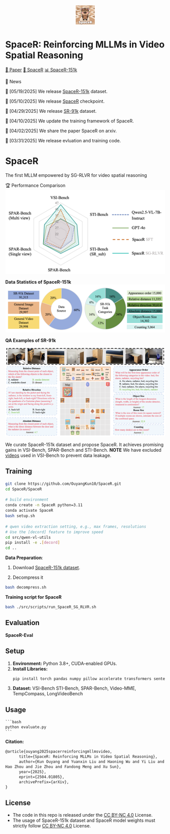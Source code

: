 
# <div style="text-align: center;"><img src="./figure/SpaceR.png" width="60" height="60" /> </div>
# SpaceR: Reinforcing MLLMs in Video Spatial Reasoning  
[📖 Paper](https://github.com/OuyangKun10/SpaceR/blob/main/SpaceR_Preprint.pdf) [🤗 SpaceR](https://huggingface.co/RUBBISHLIKE/SpaceR) [📊 SpaceR-151k](https://huggingface.co/datasets/RUBBISHLIKE/SpaceR-151k)


📅 News

🚀 [05/19/2025] We release [SpaceR-151k](https://huggingface.co/datasets/RUBBISHLIKE/SpaceR-151k) dataset.

🚀 [05/10/2025] We release [SpaceR](https://huggingface.co/RUBBISHLIKE/SpaceR) checkpoint.

🚀 [04/29/2025] We release [SR-91k](https://huggingface.co/datasets/RUBBISHLIKE/SpaceR-151k) dataset.

🚀 [04/10/2025] We update the training framework of SpaceR.

🚀 [04/02/2025] We share the paper SpaceR on arxiv.

🚀 [03/31/2025] We release evluation and training code.



# SpaceR
The first MLLM empowered by SG-RLVR for video spatial reasoning

🏆 Performance Comparison 
<img src="./figure/overall_performance.png"/>

**Data Statistics of SpaceR-151k**
<img src="./figure/data_statistics.png"/>

**QA Examples of SR-91k**

<img src="./figure/QA_visual.png"/>

We curate SpaceR-151k dataset and propose SpaceR. It achieves promising gains in VSI-Bench, SPAR-Bench and STI-Bench.  **NOTE** We have excluded [videos](https://github.com/OuyangKun10/SpaceR/blob/main/exclude_list.txt) used in VSI-Bench to prevent data leakage.

## Training
```bash
git clone https://github.com/OuyangKun10/SpaceR.git
cd SpaceR/SpaceR

# build environment
conda create -n SpaceR python=3.11 
conda activate SpaceR
bash setup.sh

# qwen video extraction setting, e.g., max frames, resolutions
# Use the [decord] feature to improve speed
cd src/qwen-vl-utils
pip install -e .[decord]
cd ..
```
**Data Preparation**:

1. Download [SpaceR-151k dataset](https://huggingface.co/datasets/RUBBISHLIKE/SpaceR-151k).

2. Decompress it
   
```bash
bash decompress.sh
```

   
**Training script for SpaceR**
```bash
bash ./src/scripts/run_SpaceR_SG_RLVR.sh
```
## Evaluation

**SpaceR-Eval**

## Setup

1.  **Environment:** Python 3.8+, CUDA-enabled GPUs.
2.  **Install Libraries:**
    ```bash
    pip install torch pandas numpy pillow accelerate transformers sentencepiece decord flash-attn --no-build-isolation
    ```
3.  **Dataset:** VSI-Bench STI-Bench, SPAR-Bench, Video-MME, TempCompass, LongVideoBench


## Usage
    ```bash
    python evaluate.py
    ```

**Citation:**

```
@article{ouyang2025spacerreinforcingmllmsvideo,
      title={SpaceR: Reinforcing MLLMs in Video Spatial Reasoning}, 
      author={Kun Ouyang and Yuanxin Liu and Haoning Wu and Yi Liu and Hao Zhou and Jie Zhou and Fandong Meng and Xu Sun},
      year={2025},
      eprint={2504.01805},
      archivePrefix={arXiv},
}
```

## License
* The code in this repo is released under the [CC BY-NC 4.0](https://github.com/OuyangKun10/SpaceR/blob/main/LICENSE) License. 
* The usage of SpaceR-151k dataset and SpaceR model weights must strictly follow [CC BY-NC 4.0](https://github.com/OuyangKun10/SpaceR/blob/main/LICENSE) License. 


